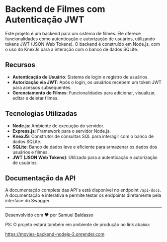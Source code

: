# Backend de Filmes com Autenticação JWT

Este projeto é um backend para um sistema de filmes. Ele oferece funcionalidades como autenticação e autorização de usuários, utilizando tokens JWT (JSON Web Tokens). O backend é construído em Node.js, com o uso do KnexJs para a interação com o banco de dados SQLite.

## Recursos

- **Autenticação de Usuário**: Sistema de login e registro de usuários.
- **Autorização via JWT**: Após o login, os usuários recebem um token JWT para acessos subsequentes.
- **Gerenciamento de Filmes**: Funcionalidades para adicionar, visualizar, editar e deletar filmes.

## Tecnologias Utilizadas

- **Node.js**: Ambiente de execução do servidor.
- **Express.js**: Framework para o servidor Node.js.
- **KnexJS**: Construtor de consultas SQL para interagir com o banco de dados SQLite.
- **SQLite**: Banco de dados leve e eficiente para armazenar os dados dos usuários e filmes.
- **JWT (JSON Web Tokens)**: Utilizado para a autenticação e autorização de usuários.

## Documentação da API

A documentação completa das API's está disponível no endpoint `/api-docs`. A documentação é interativa e permite testar os endpoints diretamente pela interface do Swagger.

---

Desenvolvido com ❤️ por Samuel Baldasso

PS: O projeto estará também em ambiente de produção no link abaixo:

https://movies-backend-nodejs-2.onrender.com

